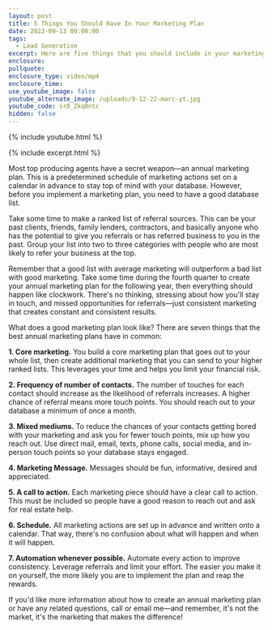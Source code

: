 ```yaml
---
layout: post
title: 5 Things You Should Have In Your Marketing Plan
date: 2022-09-13 00:00:00
tags:
  - Lead Generation
excerpt: Here are five things that you should include in your marketing plan.
enclosure:
pullquote:
enclosure_type: video/mp4
enclosure_time:
use_youtube_image: false
youtube_alternate_image: /uploads/9-12-22-marc-yt.jpg
youtube_code: sr0_Zkq0ntc
hidden: false
---
```

{% include youtube.html %}

{% include excerpt.html %}

Most top producing agents have a secret weapon—an annual marketing plan. This is a predetermined schedule of marketing actions set on a calendar in advance to stay top of mind with your database. However, before you implement a marketing plan, you need to have a good database list.

Take some time to make a ranked list of referral sources. This can be your past clients, friends, family lenders, contractors, and basically anyone who has the potential to give you referrals or has referred business to you in the past. Group your list into two to three categories with people who are most likely to refer your business at the top.

Remember that a good list with average marketing will outperform a bad list with good marketing. Take some time during the fourth quarter to create your annual marketing plan for the following year, then everything should happen like clockwork. There's no thinking, stressing about how you'll stay in touch, and missed opportunities for referrals—just consistent marketing that creates constant and consistent results.

What does a good marketing plan look like? There are seven things that the best annual marketing plans have in common:

**1\. Core marketing.** You build a core marketing plan that goes out to your whole list, then create additional marketing that you can send to your higher ranked lists. This leverages your time and helps you limit your financial risk.

**2\. Frequency of number of contacts.** The number of touches for each contact should increase as the likelihood of referrals increases. A higher chance of referral means more touch points. You should reach out to your database a minimum of once a month.

**3\. Mixed mediums.** To reduce the chances of your contacts getting bored with your marketing and ask you for fewer touch points, mix up how you reach out. Use direct mail, email, texts, phone calls, social media, and in-person touch points so your database stays engaged.&nbsp;

**4\. Marketing Message.** Messages should be fun, informative, desired and appreciated.&nbsp;

**5\. A call to action.** Each marketing piece should have a clear call to action. This must be included so people have a good reason to reach out and ask for real estate help.

**6\. Schedule.** All marketing actions are set up in advance and written onto a calendar. That way, there's no confusion about what will happen and when it will happen.&nbsp;

**7\. Automation whenever possible.** Automate every action to improve consistency. Leverage referrals and limit your effort. The easier you make it on yourself, the more likely you are to implement the plan and reap the rewards.

If you'd like more information about how to create an annual marketing plan or have any related questions, call or email me—and remember, it's not the market, it's the marketing that makes the difference\!